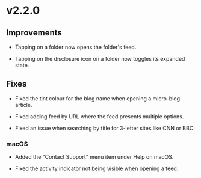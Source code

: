 # v2.2.0

## Improvements

- Tapping on a folder now opens the folder's feed. 

- Tapping on the disclosure icon on a folder now toggles its expanded state. 

## Fixes

- Fixed the tint colour for the blog name when opening a micro-blog article. 

- Fixed adding feed by URL where the feed presents multiple options.

- Fixed an issue when searching by title for 3-letter sites like CNN or BBC. 

### macOS

- Added the "Contact Support" menu item under Help on macOS. 

- Fixed the activity indicator not being visible when opening a feed. 
